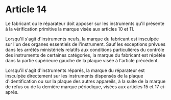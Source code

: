 # Article 14

Le fabricant ou le réparateur doit apposer sur les instruments qu'il présente à la vérification primitive la marque visée aux articles 10 et 11.

Lorsqu'il s'agit d'instruments neufs, la marque du fabricant est insculpée sur l'un des organes essentiels de l'instrument. Sauf les exceptions prévues dans les arrêtés ministériels relatifs aux conditions particulières du contrôle des instruments de certaines catégories, la marque du fabricant est répétée dans la partie supérieure gauche de la plaque visée à l'article précédent.

Lorsqu'il s'agit d'instruments réparés, la marque du réparateur est insculpée directement sur les instruments dispensés de la plaque d'identification ou sur la plaque des autres appareils, à la suite de la marque de refus ou de la dernière marque périodique, visées aux articles 15 et 17 ci-après.

